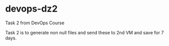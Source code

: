 # devops-dz2
Task 2 from DevOps Course

Task 2 is to generate non null files and send these to 2nd VM and save for 7 days.